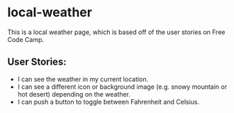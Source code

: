 # local-weather
This is a local weather page, which is based off of the user stories on Free Code Camp.

## User Stories:
- I can see the weather in my current location.
- I can see a different icon or background image (e.g. snowy mountain or hot desert) depending on the weather.
- I can push a button to toggle between Fahrenheit and Celsius.